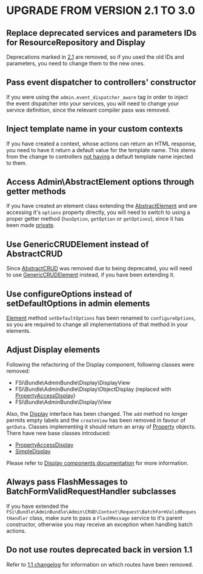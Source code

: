 # UPGRADE FROM VERSION 2.1 TO 3.0

## Replace deprecated services and parameters IDs for ResourceRepository and Display

Deprecations marked in [2.1](CHANGELOG-2.1.md#deprecated-inconsintent-service-definitions-and-parameters-for-resourcerepository-and-display-contexts)
are removed, so if you used the old IDs and parameters, you need to change them to
the new ones.

## Pass event dispatcher to controllers' constructor

If you were using the `admin.event_dispatcher_aware` tag in order to inject the
event dispatcher into your services, you will need to change your service definition,
since the relevant compiler pass was removed.

## Inject template name in your custom contexts

If you have created a context, whose actions can return an HTML response, you need
to have it return a default value for the template name. This stems from the change
to controllers [not having](CHANGELOG-3.0.md#default-response-templates-are-injected-into-contexts)
a default template name injected to them.

## Access Admin\AbstractElement options through getter methods

If you have created an element class extending the [AbstractElement](Admin/AbstractElement.php)
and are accessing it's `options` property directly, you will need to switch to
using a proper getter method (`hasOption`, `getOption` or `getOptions`), since it 
has been made [private](CHANGELOG-3.0.md#resolving-adminabstractelement-options-only-on-first-use).

## Use GenericCRUDElement instead of AbstractCRUD

Since [AbstractCRUD](Admin/CRUD/AbstractCRUD.php) was removed due to being deprecated,
you will need to use [GenericCRUDElement](Admin/CRUD/GenericCRUDElement.php) instead,
if you have been extending it.

## Use configureOptions instead of setDefaultOptions in admin elements

[Element](Admin/Element.php) method `setDefaultOptions` has been renamed to `configureOptions`,
so you are required to change all implementations of that method in your elements.

## Adjust Display elements

Following the refactoring of the Display component, following classes were removed:

- FSi\Bundle\AdminBundle\Display\DisplayView
- FSi\Bundle\AdminBundle\Display\ObjectDisplay (replaced with [PropertyAccessDisplay](Display/PropertyAccessDisplay.php))
- FSi\Bundle\AdminBundle\Display\View

Also, the [Display](Display/Display.php) interface has been changed. The `add` 
method no longer permits empty labels and the `createView` has been removed in
favour of `getData`. Classes implementing it should return an array of [Property](Display/Property.php)
objects. There have new base classes introduced:

- [PropertyAccessDisplay](Display/PropertyAccessDisplay.php)
- [SimpleDisplay](Display/SimpleDisplay.php)

Please refer to [Display components documentation](Resources/doc/admin_element_display.md) for
more information.

## Always pass FlashMessages to BatchFormValidRequestHandler subclasses

If you have extended the `FSi\Bundle\AdminBundle\Admin\CRUD\Context\Request\BatchFormValidRequestHandler`
class, make sure to pass a `FlashMessage` service to it's parent constructor, otherwise you 
may receive an exception when handling batch actions.

## Do not use routes deprecated back in version 1.1

Refer to [1.1 changelog](CHANGELOG-1.1.md) for information on which routes have been removed.
